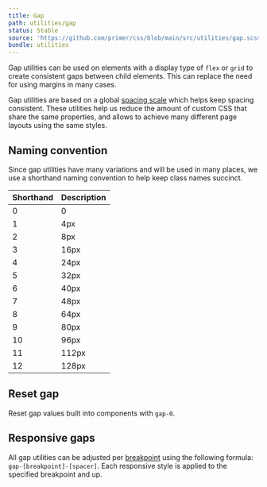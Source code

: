 ```yaml
---
title: Gap
path: utilities/gap
status: Stable
source: 'https://github.com/primer/css/blob/main/src/utilities/gap.scss'
bundle: utilities
---
```


Gap utilities can be used on elements with a display type of `flex` or `grid` to create consistent gaps between child elements. This can replace the need for using margins in many cases.

Gap utilities are based on a global [spacing scale](/support/spacing) which helps keep spacing consistent. These utilities help us reduce the amount of custom CSS that share the same properties, and allows to achieve many different page layouts using the same styles.


## Naming convention

Since gap utilities have many variations and will be used in many places, we use a shorthand naming convention to help keep class names succinct.

| Shorthand | Description |
| --- | --- |
| 0   | 0     |
| 1   | 4px   |
| 2   | 8px   |
| 3   | 16px  |
| 4   | 24px  |
| 5   | 32px  |
| 6   | 40px  |
| 7   | 48px  |
| 8   | 64px  |
| 9   | 80px  |
| 10  | 96px  |
| 11  | 112px |
| 12  | 128px |


## Reset gap
Reset gap values built into components with `gap-0`.


## Responsive gaps

All gap utilities can be adjusted per [breakpoint](/utilities/grid#breakpoints) using the following formula: `gap-[breakpoint]-[spacer]`. Each responsive style is applied to the specified breakpoint and up.
